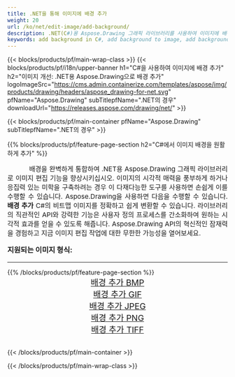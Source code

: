 ```yaml
---
title: .NET을 통해 이미지에 배경 추가
weight: 20
url: /ko/net/edit-image/add-background/
description: .NET(C#)용 Aspose.Drawing 그래픽 라이브러리를 사용하여 이미지에 배경 추가
keywords: add background in C#, add background to image, add background to bitmap, graphic library .NET의 경우, edit images, edit background, drawing API
---
```


{{< blocks/products/pf/main-wrap-class >}}
{{< blocks/products/pf/i18n/upper-banner h1="C#을 사용하여 이미지에 배경 추가" h2="이미지 개선: .NET용 Aspose.Drawing으로 배경 추가" logoImageSrc="https://cms.admin.containerize.com/templates/aspose/img/products/drawing/headers/aspose_drawing-for-net.svg" pfName="Aspose.Drawing" subTitlepfName=".NET의 경우" downloadUrl="https://releases.aspose.com/drawing/net/" >}}

{{< blocks/products/pf/main-container pfName="Aspose.Drawing" subTitlepfName=".NET의 경우" >}}

{{% blocks/products/pf/feature-page-section  h2="C#에서 이미지 배경을 원활하게 추가" %}}
<p align="justify" style="text-indent:50px;font-size:15px;">
배경을 완벽하게 통합하여 .NET용 Aspose.Drawing 그래픽 라이브러리로 이미지 편집 기능을 향상시키십시오. 이미지의 시각적 매력을 풍부하게 하거나 응집력 있는 미학을 구축하려는 경우 이 다재다능한 도구를 사용하면 손쉽게 이를 수행할 수 있습니다. Aspose.Drawing을 사용하면 다음을 수행할 수 있습니다. <b>배경 추가</b> C#의 비트맵 이미지를 정확하고 쉽게 변환할 수 있습니다. 라이브러리의 직관적인 API와 강력한 기능은 사용자 정의 프로세스를 간소화하여 원하는 시각적 효과를 얻을 수 있도록 해줍니다. Aspose.Drawing API의 혁신적인 잠재력을 경험하고 지금 이미지 편집 작업에 대한 무한한 가능성을 열어보세요.</p>

<h3 style="margin-top:16px;">
지원되는 이미지 형식:
</h3>

<hr/>
{{% /blocks/products/pf/feature-page-section %}}
<div class="container-fluid productfamilypage bg-gray">
    <div class="convertypes bg-gray agp-content section">
        <div class="container">
		    <div class="row other-converters" style="font-size: 19px;text-align:center;">
		        <div class='col-md-3 other-converter remove-lp remove-rp'><a href="bmp/" style="padding:15px;">배경 추가 BMP</a></div>
                <div class='col-md-3 other-converter remove-lp remove-rp'><a href="gif/" style="padding:15px;">배경 추가 GIF</a></div>
                <div class='col-md-3 other-converter remove-lp remove-rp'><a href="jpeg/" style="padding:15px;">배경 추가 JPEG</a></div>
                <div class='col-md-3 other-converter remove-lp remove-rp'><a href="png/" style="padding:15px;">배경 추가 PNG</a></div>
                <div class='col-md-3 other-converter remove-lp remove-rp'><a href="tiff/" style="padding:15px;">배경 추가 TIFF</a></div>
             </div>
        </div>
    </div>
</div>
<br/>

{{< /blocks/products/pf/main-container >}}

{{< /blocks/products/pf/main-wrap-class >}}
